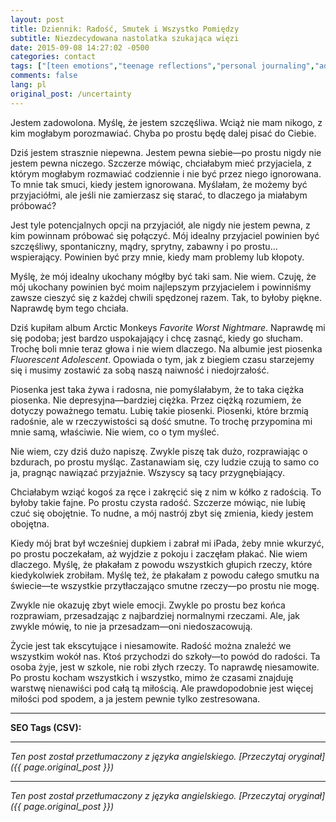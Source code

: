 ```yaml
---
layout: post
title: Dziennik: Radość, Smutek i Wszystko Pomiędzy
subtitle: Niezdecydowana nastolatka szukająca więzi
date: 2015-09-08 14:27:02 -0500
categories: contact
tags: ["[teen emotions","teenage reflections","personal journaling","adolescent thoughts","friendship struggles","Arctic Monkeys","self-discovery","emotional writing","happiness and sadness","introspection","teen life","coping with stress","teenage identity","music and emotions]"]
comments: false
lang: pl
original_post: /uncertainty
---
```




Jestem zadowolona. Myślę, że jestem szczęśliwa. Wciąż nie mam nikogo, z kim mogłabym porozmawiać. Chyba po prostu będę dalej pisać do Ciebie.

Dziś jestem strasznie niepewna. Jestem pewna siebie—po prostu nigdy nie jestem pewna niczego. Szczerze mówiąc, chciałabym mieć przyjaciela, z którym mogłabym rozmawiać codziennie i nie być przez niego ignorowana. To mnie tak smuci, kiedy jestem ignorowana. Myślałam, że możemy być przyjaciółmi, ale jeśli nie zamierzasz się starać, to dlaczego ja miałabym próbować?

Jest tyle potencjalnych opcji na przyjaciół, ale nigdy nie jestem pewna, z kim powinnam próbować się połączyć. Mój idealny przyjaciel powinien być szczęśliwy, spontaniczny, mądry, sprytny, zabawny i po prostu... wspierający. Powinien być przy mnie, kiedy mam problemy lub kłopoty.<!-- more -->

Myślę, że mój idealny ukochany mógłby być taki sam. Nie wiem. Czuję, że mój ukochany powinien być moim najlepszym przyjacielem i powinniśmy zawsze cieszyć się z każdej chwili spędzonej razem. Tak, to byłoby piękne. Naprawdę bym tego chciała.

Dziś kupiłam album Arctic Monkeys *Favorite Worst Nightmare*. Naprawdę mi się podoba; jest bardzo uspokajający i chcę zasnąć, kiedy go słucham. Trochę boli mnie teraz głowa i nie wiem dlaczego. Na albumie jest piosenka *Fluorescent Adolescent*. Opowiada o tym, jak z biegiem czasu starzejemy się i musimy zostawić za sobą naszą naiwność i niedojrzałość.

Piosenka jest taka żywa i radosna, nie pomyślałabym, że to taka ciężka piosenka. Nie depresyjna—bardziej ciężka. Przez ciężką rozumiem, że dotyczy poważnego tematu. Lubię takie piosenki. Piosenki, które brzmią radośnie, ale w rzeczywistości są dość smutne. To trochę przypomina mi mnie samą, właściwie. Nie wiem, co o tym myśleć.

Nie wiem, czy dziś dużo napiszę. Zwykle piszę tak dużo, rozprawiając o bzdurach, po prostu myśląc. Zastanawiam się, czy ludzie czują to samo co ja, pragnąc nawiązać przyjaźnie. Wszyscy są tacy przygnębiający.

Chciałabym wziąć kogoś za ręce i zakręcić się z nim w kółko z radością. To byłoby takie fajne. Po prostu czysta radość. Szczerze mówiąc, nie lubię czuć się obojętnie. To nudne, a mój nastrój zbyt się zmienia, kiedy jestem obojętna.

Kiedy mój brat był wcześniej dupkiem i zabrał mi iPada, żeby mnie wkurzyć, po prostu poczekałam, aż wyjdzie z pokoju i zaczęłam płakać. Nie wiem dlaczego. Myślę, że płakałam z powodu wszystkich głupich rzeczy, które kiedykolwiek zrobiłam. Myślę też, że płakałam z powodu całego smutku na świecie—te wszystkie przytłaczająco smutne rzeczy—po prostu nie mogę.

Zwykle nie okazuję zbyt wiele emocji. Zwykle po prostu bez końca rozprawiam, przesadzając z najbardziej normalnymi rzeczami. Ale, jak zwykle mówię, to nie ja przesadzam—oni niedoszacowują.

Życie jest tak ekscytujące i niesamowite. Radość można znaleźć we wszystkim wokół nas. Ktoś przychodzi do szkoły—to powód do radości. Ta osoba żyje, jest w szkole, nie robi złych rzeczy. To naprawdę niesamowite. Po prostu kocham wszystkich i wszystko, mimo że czasami znajduję warstwę nienawiści pod całą tą miłością. Ale prawdopodobnie jest więcej miłości pod spodem, a ja jestem pewnie tylko zestresowana.

---

**SEO Tags (CSV):**

---

*Ten post został przetłumaczony z języka angielskiego. [Przeczytaj oryginał]({{ page.original_post }})*

---

*Ten post został przetłumaczony z języka angielskiego. [Przeczytaj oryginał]({{ page.original_post }})*